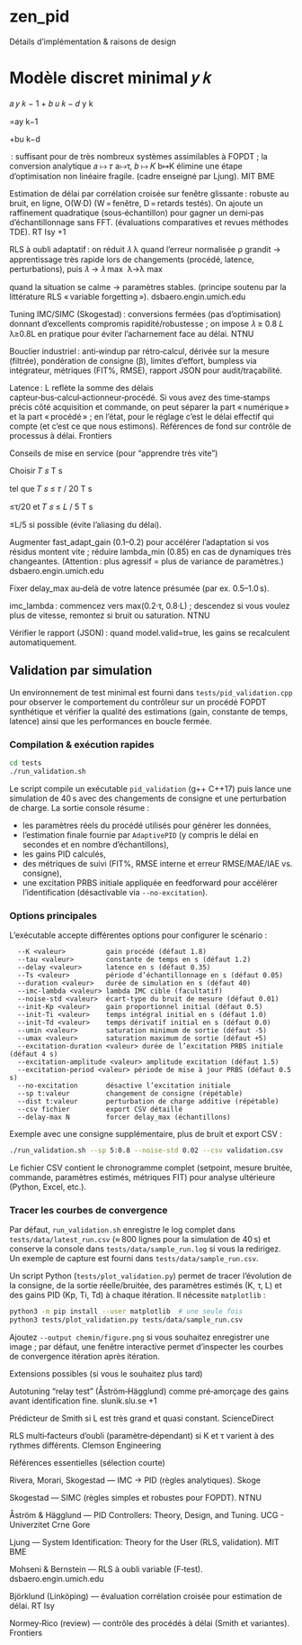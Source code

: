 # zen_pid
Détails d’implémentation & raisons de design

Modèle discret minimal 
𝑦
𝑘
=
𝑎
𝑦
𝑘
−
1
+
𝑏
𝑢
𝑘
−
𝑑
y
k
	​

=ay
k−1
	​

+bu
k−d
	​

 : suffisant pour de très nombreux systèmes assimilables à FOPDT ; la conversion analytique 
𝑎
↦
𝜏
a↦τ, 
𝑏
↦
𝐾
b↦K élimine une étape d’optimisation non linéaire fragile. (cadre enseigné par Ljung). 
MIT BME

Estimation de délai par corrélation croisée sur fenêtre glissante : robuste au bruit, en ligne, O(W·D) (W = fenêtre, D = retards testés). On ajoute un raffinement quadratique (sous‑échantillon) pour gagner un demi‑pas d’échantillonnage sans FFT. (évaluations comparatives et revues méthodes TDE). 
RT Isy
+1

RLS à oubli adaptatif : on réduit 
𝜆
λ quand l’erreur normalisée ρ grandit → apprentissage très rapide lors de changements (procédé, latence, perturbations), puis 
𝜆
→
𝜆
max
⁡
λ→λ
max
	​

 quand la situation se calme → paramètres stables. (principe soutenu par la littérature RLS « variable forgetting »). 
dsbaero.engin.umich.edu

Tuning IMC/SIMC (Skogestad) : conversions fermées (pas d’optimisation) donnant d’excellents compromis rapidité/robustesse ; on impose 
𝜆
≥
0.8
𝐿
λ≥0.8L en pratique pour éviter l’acharnement face au délai. 
NTNU

Bouclier industriel : anti‑windup par rétro‑calcul, dérivée sur la mesure (filtrée), pondération de consigne (β), limites d’effort, bumpless via intégrateur, métriques (FIT%, RMSE), rapport JSON pour audit/traçabilité.

Latence : L reflète la somme des délais capteur‑bus‑calcul‑actionneur‑procédé. Si vous avez des time‑stamps précis côté acquisition et commande, on peut séparer la part « numérique » et la part « procédé » ; en l’état, pour le réglage c’est le délai effectif qui compte (et c’est ce que nous estimons). Références de fond sur contrôle de processus à délai. 
Frontiers

Conseils de mise en service (pour “apprendre très vite”)

Choisir 
𝑇
𝑠
T
s
	​

 tel que 
𝑇
𝑠
≤
𝜏
/
20
T
s
	​

≤τ/20 et 
𝑇
𝑠
≤
𝐿
/
5
T
s
	​

≤L/5 si possible (évite l’aliasing du délai).

Augmenter fast_adapt_gain (0.1–0.2) pour accélérer l’adaptation si vos résidus montent vite ; réduire lambda_min (0.85) en cas de dynamiques très changeantes. (Attention : plus agressif = plus de variance de paramètres.) 
dsbaero.engin.umich.edu

Fixer delay_max au‑delà de votre latence présumée (par ex. 0.5–1.0 s).

imc_lambda : commencez vers max(0.2·τ, 0.8·L) ; descendez si vous voulez plus de vitesse, remontez si bruit ou saturation. 
NTNU

Vérifier le rapport (JSON) : quand model.valid=true, les gains se recalculent automatiquement.

## Validation par simulation

Un environnement de test minimal est fourni dans `tests/pid_validation.cpp` pour observer le comportement du contrôleur sur un procédé FOPDT synthétique et vérifier la qualité des estimations (gain, constante de temps, latence) ainsi que les performances en boucle fermée.

### Compilation & exécution rapides

```bash
cd tests
./run_validation.sh
```

Le script compile un exécutable `pid_validation` (g++ C++17) puis lance une simulation de 40 s avec des changements de consigne et une perturbation de charge. La sortie console résume :

- les paramètres réels du procédé utilisés pour générer les données,
- l’estimation finale fournie par `AdaptivePID` (y compris le délai en secondes et en nombre d’échantillons),
- les gains PID calculés,
- des métriques de suivi (FIT%, RMSE interne et erreur RMSE/MAE/IAE vs. consigne),
- une excitation PRBS initiale appliquée en feedforward pour accélérer l’identification (désactivable via `--no-excitation`).

### Options principales

L’exécutable accepte différentes options pour configurer le scénario :

```
  --K <valeur>          gain procédé (défaut 1.8)
  --tau <valeur>        constante de temps en s (défaut 1.2)
  --delay <valeur>      latence en s (défaut 0.35)
  --Ts <valeur>         période d’échantillonnage en s (défaut 0.05)
  --duration <valeur>   durée de simulation en s (défaut 40)
  --imc-lambda <valeur> lambda IMC cible (facultatif)
  --noise-std <valeur>  écart-type du bruit de mesure (défaut 0.01)
  --init-Kp <valeur>    gain proportionnel initial (défaut 0.5)
  --init-Ti <valeur>    temps intégral initial en s (défaut 1.0)
  --init-Td <valeur>    temps dérivatif initial en s (défaut 0.0)
  --umin <valeur>       saturation minimum de sortie (défaut -5)
  --umax <valeur>       saturation maximum de sortie (défaut +5)
  --excitation-duration <valeur> durée de l’excitation PRBS initiale (défaut 4 s)
  --excitation-amplitude <valeur> amplitude excitation (défaut 1.5)
  --excitation-period <valeur> période de mise à jour PRBS (défaut 0.5 s)
  --no-excitation       désactive l’excitation initiale
  --sp t:valeur         changement de consigne (répétable)
  --dist t:valeur       perturbation de charge additive (répétable)
  --csv fichier         export CSV détaillé
  --delay-max N         forcer delay_max (échantillons)
```

Exemple avec une consigne supplémentaire, plus de bruit et export CSV :

```bash
./run_validation.sh --sp 5:0.8 --noise-std 0.02 --csv validation.csv
```

Le fichier CSV contient le chronogramme complet (setpoint, mesure bruitée, commande, paramètres estimés, métriques FIT) pour analyse ultérieure (Python, Excel, etc.).

### Tracer les courbes de convergence

Par défaut, `run_validation.sh` enregistre le log complet dans `tests/data/latest_run.csv` (≈ 800 lignes pour la simulation de 40 s) et conserve la console dans `tests/data/sample_run.log` si vous la redirigez. Un exemple de capture est fourni dans `tests/data/sample_run.csv`.

Un script Python (`tests/plot_validation.py`) permet de tracer l’évolution de la consigne, de la sortie réelle/bruitée, des paramètres estimés (K, τ, L) et des gains PID (Kp, Ti, Td) à chaque itération. Il nécessite `matplotlib` :

```bash
python3 -m pip install --user matplotlib  # une seule fois
python3 tests/plot_validation.py tests/data/sample_run.csv
```

Ajoutez `--output chemin/figure.png` si vous souhaitez enregistrer une image ; par défaut, une fenêtre interactive permet d’inspecter les courbes de convergence itération après itération.

Extensions possibles (si vous le souhaitez plus tard)

Autotuning “relay test” (Åström‑Hägglund) comme pré‑amorçage des gains avant identification fine. 
slunik.slu.se
+1

Prédicteur de Smith si L est très grand et quasi constant. 
ScienceDirect

RLS multi‑facteurs d’oubli (paramètre‑dépendant) si K et τ varient à des rythmes différents. 
Clemson Engineering

Références essentielles (sélection courte)

Rivera, Morari, Skogestad — IMC → PID (règles analytiques). 
Skoge

Skogestad — SIMC (règles simples et robustes pour FOPDT). 
NTNU

Åström & Hägglund — PID Controllers: Theory, Design, and Tuning. 
UCG - Univerzitet Crne Gore

Ljung — System Identification: Theory for the User (RLS, validation). 
MIT BME

Mohseni & Bernstein — RLS à oubli variable (F‑test). 
dsbaero.engin.umich.edu

Björklund (Linköping) — évaluation corrélation croisée pour estimation de délai. 
RT Isy

Normey‑Rico (review) — contrôle des procédés à délai (Smith et variantes). 
Frontiers
